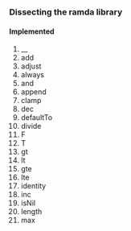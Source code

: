 ### Dissecting the ramda library

#### Implemented

1. __
2. add
3. adjust
4. always
5. and
6. append
7. clamp
8. dec
9. defaultTo
10. divide
11. F
12. T
13. gt
14. lt
15. gte
16. lte
17. identity
18. inc
19. isNil
20. length
21. max